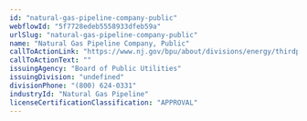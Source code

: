 ```yaml
---
id: "natural-gas-pipeline-company-public"
webflowId: "5f7728edeb5558933dfeb59a"
urlSlug: "natural-gas-pipeline-company-public"
name: "Natural Gas Pipeline Company, Public"
callToActionLink: "https://www.nj.gov/bpu/about/divisions/energy/thirdparty.html"
callToActionText: ""
issuingAgency: "Board of Public Utilities"
issuingDivision: "undefined"
divisionPhone: "(800) 624-0331"
industryId: "Natural Gas Pipeline"
licenseCertificationClassification: "APPROVAL"
---
```

